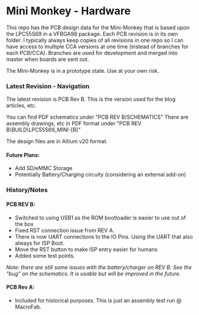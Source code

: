 # Mini Monkey - Hardware #

This repo has the PCB design data for the Mini-Monkey that is based upon the LPC55S69 in a VFBGA98 package.     Each PCB revision is in its own folder.  I typically always keep copies of all revisions in one repo so I can have access to multiple CCA versions at one time (instead of branches for each PCB/CCA).   Branches are used for development and merged into master when boards are sent out.

The Mini-Monkey is in a prototype state.   Use at your own risk.

### Latest Revision - Navigation ###

The latest revision is PCB Rev B. This is the version used for the blog articles, etc.   

You can find PDF schematics under  "PCB REV B/SCHEMATICS"
There are assembly drawings, etc in PDF format under "PCB REV B\BUILD\LPC55S69_MINI-[B]"

The design files are in Altium v20 format.

#### Future Plans:

- Add SD/eMMC Storage
- Potentially Battery/Charging circuity (considering an external add-on)

### History/Notes

#### PCB REV B:

- Switched to using USB1 as the ROM bootloader is easier to use out of the box
- Fixed RST connection issue from REV A.
- There is now UART connections to the IO Pins.  Using the UART that also always for ISP Boot.
- Move the RST button to make ISP entry easier for humans
- Added some test points.

*Note:  there are still some issues with the battery/charger on REV B.  See the "bug" on the schematics.    It is usable but will be improved in the future.*


#### PCB Rev A:

- Included for historical purposes.  This is just an assembly test run @ MacroFab.  



